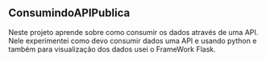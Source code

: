 ## ConsumindoAPIPublica
Neste projeto aprende sobre como consumir os dados através de  uma API. 
Nele experimentei como devo consumir dados uma API  e usando python e também para visualização dos dados usei o FrameWork Flask.
